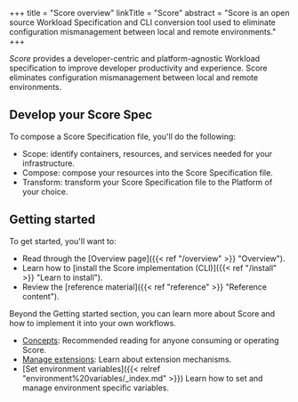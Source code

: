 +++
title = "Score overview"
linkTitle = "Score"
abstract = "Score is an open source Workload Specification and CLI conversion tool used to eliminate configuration mismanagement between local and remote environments."
+++

_Score_ provides a developer-centric and platform-agnostic Workload specification to improve developer productivity and experience. Score eliminates configuration mismanagement between local and remote environments.

## Develop your Score Spec

To compose a Score Specification file, you'll do the following:

- Scope: identify containers, resources, and services needed for your infrastructure.
- Compose: compose your resources into the Score Specification file.
- Transform: transform your Score Specification file to the Platform of your choice.

## Getting started

To get started, you'll want to:

- Read through the [Overview page]({{< ref "/overview" >}} "Overview").
- Learn how to [install the Score implementation (CLI)]({{< ref "/install" >}} "Learn to install").
- Review the [reference material]({{< ref "reference" >}} "Reference content").

Beyond the Getting started section, you can learn more about Score and how to implement it into your own workflows.

- [Concepts](/docs/concepts): Recommended reading for anyone consuming or operating Score.
- [Manage extensions](/docs/extensions): Learn about extension mechanisms.
- [Set environment variables]({{< relref "environment%20variables/_index.md" >}}) Learn how to set and manage environment specific variables.

